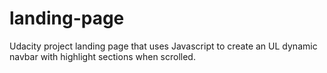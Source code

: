 # landing-page
Udacity project landing page that uses Javascript to create an UL dynamic navbar with highlight sections when scrolled.
